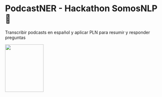 # PodcastNER - Hackathon SomosNLP 🤗
Transcribir podcasts en español y aplicar PLN para resumir y responder preguntas

<img src="https://media.licdn.com/dms/image/sync/D4E27AQG2xfLa3-GbSA/articleshare-shrink_800/0/1681142292131?e=1681754400&v=beta&t=p1VlImcl9P4qTskgX44fZuySo0d3Kjkkzf8zilCpXMY"  width="50%" height="20%" class="center">